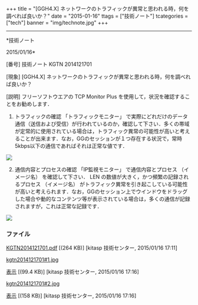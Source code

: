 ﻿+++
title = "[GGH4.X] ネットワークのトラフィックが異常と思われる時，何を調べれば良いか？"
date = "2015-01-16"
ttags = ["技術ノート"]
tcategories = ["tech"]
banner = "img/technote.jpg"
+++

-----------------------------------------------------------------------------------------------------------------------------

*技術ノート

2015/01/16*


[番号]
技術ノート KGTN 2014121701

[現象]
[GGH4.X]
ネットワークのトラフィックが異常と思われる時，何を調べれば良いか？

[説明]
フリーソフトウエアの TCP Monitor Plus
を使用して，状況を確認することをお勧めします．

1. トラフィックの確認
「トラフィックモニター」
で実際にどれだけのデータ通信（送信および受信）が行われているのか，確認して下さい．多くの帯域が定常的に使用されている場合は，トラフィック異常の可能性が高いと考えることが出来ます．なお，GGのセッションが１つ存在する状況で，常時5kbps以下の通信であればそれは正常な値です．

![](http://techreport.kitasp.net/attachments/download/1819/kgtn2014121701%231.jpg)

2. 通信内容とプロセスの確認
「IP監視モニター」 で通信内容とプロセス （イメージ名）
を確認して下さい． LEN の数値が大きく，かつ頻繁の記録されるプロセス
（イメージ名）
がトラフィック異常を引き起こしている可能性が高いと考えられます．なお，GGのセッション上でウインドウをドラッグした場合や動的なコンテンツ等が表示されている場合は，多くの通信が記録されますが，これは正常な記録です．

![](http://techreport.kitasp.net/attachments/download/1820/kgtn2014121701%232.jpg)


### ファイル

 
 


[KGTN2014121701.pdf](http://techreport.kitasp.net/attachments/download/1817/KGTN2014121701.pdf)
 [(264 KB)] [kitasp 技術センター, 2015/01/16
17:11]

[kgtn2014121701#1.jpg](http://techreport.kitasp.net/attachments/download/1819/kgtn2014121701%231.jpg)

[表示](http://techreport.kitasp.net/attachments/1819/kgtn2014121701%231.jpg "表示")
 [(99.4 KB)] [kitasp 技術センター, 2015/01/16
17:16]

[kgtn2014121701#2.jpg](http://techreport.kitasp.net/attachments/download/1820/kgtn2014121701%232.jpg)

[表示](http://techreport.kitasp.net/attachments/1820/kgtn2014121701%232.jpg "表示")
 [(158 KB)] [kitasp 技術センター, 2015/01/16
17:16]


 


 

